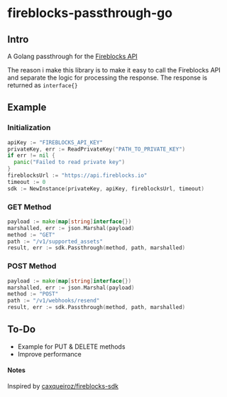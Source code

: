 # fireblocks-passthrough-go

## Intro
A Golang passthrough for the [Fireblocks API](https://developers.fireblocks.com/reference/api-overview)

The reason i make this library is to make it easy to call the Fireblocks API and separate the logic for processing the response. The response is returned as `interface{}`

## Example

### Initialization
```go
apiKey := "FIREBLOCKS_API_KEY"
privateKey, err := ReadPrivateKey("PATH_TO_PRIVATE_KEY")
if err != nil {
  panic("Failed to read private key")
}
fireblocksUrl := "https://api.fireblocks.io"
timeout := 0
sdk := NewInstance(privateKey, apiKey, fireblocksUrl, timeout)
```

### GET Method
```go
payload := make(map[string]interface{})
marshalled, err := json.Marshal(payload)
method := "GET"
path := "/v1/supported_assets"
result, err := sdk.Passthrough(method, path, marshalled)
```

### POST Method
```go
payload := make(map[string]interface{})
marshalled, err := json.Marshal(payload)
method := "POST"
path := "/v1/webhooks/resend"
result, err := sdk.Passthrough(method, path, marshalled)
```

## To-Do
- Example for PUT & DELETE methods
- Improve performance


#### Notes
Inspired by [caxqueiroz/fireblocks-sdk](https://github.com/caxqueiroz/fireblocks-sdk)
